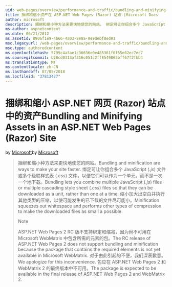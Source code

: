 ```yaml
---
uid: web-pages/overview/performance-and-traffic/bundling-and-minifying-assets-in-an-aspnet-web-pages-razor-site
title: 捆绑和缩小资产在 ASP.NET Web Pages (Razor) 站点 |Microsoft Docs
author: microsoft
description: 捆绑和缩小种方法来更快地使您的网站。 绑定可让你组合多个 JavaScript (.js) 文件或多个级联样式表 （...
ms.author: aspnetcontent
ms.date: 06/21/2012
ms.assetid: 8906f1e9-4b66-4a03-8e8a-9e9debf8ed91
msc.legacyurl: /web-pages/overview/performance-and-traffic/bundling-and-minifying-assets-in-an-aspnet-web-pages-razor-site
msc.type: authoredcontent
ms.openlocfilehash: 5799c4a3ae1c36636e0e485361f0f55e62ec7ec7
ms.sourcegitcommit: b28cd0313af316c051c2ff8549865bff67f2fbb4
ms.translationtype: MT
ms.contentlocale: zh-CN
ms.lasthandoff: 07/05/2018
ms.locfileid: "37813427"
---
```

<a name="bundling-and-minifying-assets-in-an-aspnet-web-pages-razor-site"></a><span data-ttu-id="c857e-104">捆绑和缩小 ASP.NET 网页 (Razor) 站点中的资产</span><span class="sxs-lookup"><span data-stu-id="c857e-104">Bundling and Minifying Assets in an ASP.NET Web Pages (Razor) Site</span></span>
====================
<span data-ttu-id="c857e-105">by [Microsoft](https://github.com/microsoft)</span><span class="sxs-lookup"><span data-stu-id="c857e-105">by [Microsoft](https://github.com/microsoft)</span></span>

> <span data-ttu-id="c857e-106">捆绑和缩小种方法来更快地使您的网站。</span><span class="sxs-lookup"><span data-stu-id="c857e-106">Bundling and minification are ways to make your site faster.</span></span> <span data-ttu-id="c857e-107">绑定可让你组合多个 JavaScript (*.js*) 文件或多个级联样式表 (*.css*) 文件，以便它们可以作为一个单元，而不是一次一个地下载。</span><span class="sxs-lookup"><span data-stu-id="c857e-107">Bundling lets you combine multiple JavaScript (*.js*) files or multiple cascading style sheet (*.css*) files so that they can be downloaded as a unit, rather than one at a time.</span></span> <span data-ttu-id="c857e-108">缩小加大出空白并执行其他类型的压缩，以使可能发生的已下载的文件尽可能小。</span><span class="sxs-lookup"><span data-stu-id="c857e-108">Minification squeezes out whitespace and performs other types of compression to make the downloaded files as small a possible.</span></span>
> 
> > [!NOTE]
> > <span data-ttu-id="c857e-109">ASP.NET Web Pages 2 RC 版不支持绑定和缩减，因为尚不可用在 Microsoft WebMatrix 中包含所需的元素的包。</span><span class="sxs-lookup"><span data-stu-id="c857e-109">The RC release of ASP.NET Web Pages 2 does not support bundling and minification because the package that contains the required elements is not yet available in Microsoft WebMatrix.</span></span> <span data-ttu-id="c857e-110">对于由此引起的不便，我们深表歉意。</span><span class="sxs-lookup"><span data-stu-id="c857e-110">We apologize for this inconvenience.</span></span> <span data-ttu-id="c857e-111">包应在 ASP.NET Web Pages 2 和 WebMatrix 2 的最终版本中不可用。</span><span class="sxs-lookup"><span data-stu-id="c857e-111">The package is expected to be available in the final release of ASP.NET Web Pages 2 and WebMatrix 2.</span></span>
